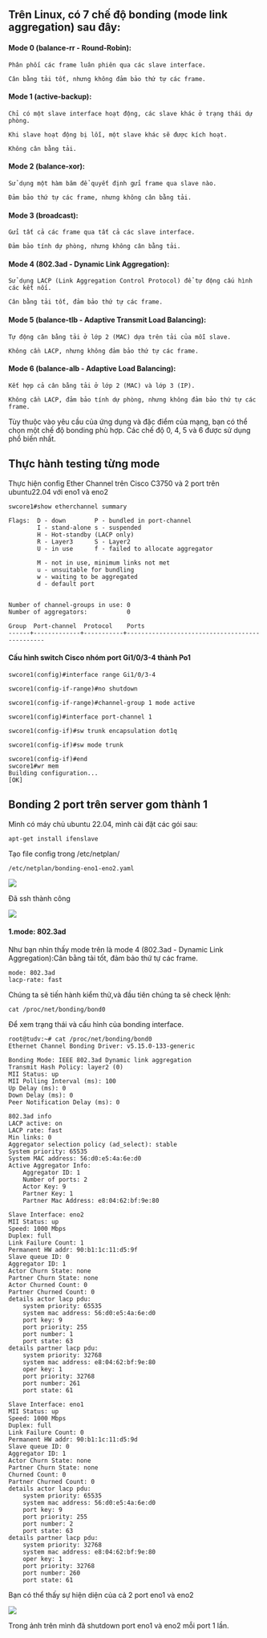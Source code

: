 ## Trên Linux, có 7 chế độ bonding (mode link aggregation) sau đây:

#### Mode 0 (balance-rr - Round-Robin):

    Phân phối các frame luân phiên qua các slave interface.

    Cân bằng tải tốt, nhưng không đảm bảo thứ tự các frame.

#### Mode 1 (active-backup):

    Chỉ có một slave interface hoạt động, các slave khác ở trạng thái dự phòng.

    Khi slave hoạt động bị lỗi, một slave khác sẽ được kích hoạt.

    Không cân bằng tải.

#### Mode 2 (balance-xor):

    Sử dụng một hàm băm để quyết định gửi frame qua slave nào.

    Đảm bảo thứ tự các frame, nhưng không cân bằng tải.

#### Mode 3 (broadcast):

    Gửi tất cả các frame qua tất cả các slave interface.

    Đảm bảo tính dự phòng, nhưng không cân bằng tải.

#### Mode 4 (802.3ad - Dynamic Link Aggregation):

    Sử dụng LACP (Link Aggregation Control Protocol) để tự động cấu hình các kết nối.

    Cân bằng tải tốt, đảm bảo thứ tự các frame.

#### Mode 5 (balance-tlb - Adaptive Transmit Load Balancing):

    Tự động cân bằng tải ở lớp 2 (MAC) dựa trên tải của mỗi slave.

    Không cần LACP, nhưng không đảm bảo thứ tự các frame.

#### Mode 6 (balance-alb - Adaptive Load Balancing):

    Kết hợp cả cân bằng tải ở lớp 2 (MAC) và lớp 3 (IP).

    Không cần LACP, đảm bảo tính dự phòng, nhưng không đảm bảo thứ tự các frame.

Tùy thuộc vào yêu cầu của ứng dụng và đặc điểm của mạng, bạn có thể chọn một chế độ bonding phù hợp. Các chế độ 0, 4, 5 và 6 được sử dụng phổ biến nhất.

## Thực hành testing từng mode

Thực hiện config Ether Channel trên Cisco C3750 và 2 port trên ubuntu22.04 với eno1 và eno2

    swcore1#show etherchannel summary

    Flags:  D - down        P - bundled in port-channel
            I - stand-alone s - suspended
            H - Hot-standby (LACP only)
            R - Layer3      S - Layer2
            U - in use      f - failed to allocate aggregator
    
            M - not in use, minimum links not met
            u - unsuitable for bundling
            w - waiting to be aggregated
            d - default port


    Number of channel-groups in use: 0
    Number of aggregators:           0

    Group  Port-channel  Protocol    Ports
    ------+-------------+-----------+-----------------------------------------------

#### Cấu hình switch Cisco nhóm port Gi1/0/3-4 thành Po1

    swcore1(config)#interface range Gi1/0/3-4

    swcore1(config-if-range)#no shutdown

    swcore1(config-if-range)#channel-group 1 mode active

    swcore1(config)#interface port-channel 1

    swcore1(config-if)#sw trunk encapsulation dot1q

    swcore1(config-if)#sw mode trunk

    swcore1(config-if)#end
    swcore1#wr mem
    Building configuration...
    [OK]

## Bonding 2 port trên server gom thành 1

Mình có máy chủ ubuntu 22.04, mình cài đặt các gói sau:

    apt-get install ifenslave

Tạo file config trong /etc/netplan/

    /etc/netplan/bonding-eno1-eno2.yaml

  <img src="Basicnetworkimages/82.png">

Đã ssh thành công

  <img src="Basicnetworkimages/83.png">

#### 1.mode: 802.3ad

Như bạn nhìn thấy mode trên là mode 4 (802.3ad - Dynamic Link Aggregation):Cân bằng tải tốt, đảm bảo thứ tự các frame.

    mode: 802.3ad 
    lacp-rate: fast

Chúng ta sẽ tiến hành kiểm thử,và đầu tiên chúng ta sẽ check lệnh:

    cat /proc/net/bonding/bond0

Để xem trạng thái và cấu hình của bonding interface.

    root@tudv:~# cat /proc/net/bonding/bond0
    Ethernet Channel Bonding Driver: v5.15.0-133-generic

    Bonding Mode: IEEE 802.3ad Dynamic link aggregation
    Transmit Hash Policy: layer2 (0)
    MII Status: up
    MII Polling Interval (ms): 100
    Up Delay (ms): 0
    Down Delay (ms): 0
    Peer Notification Delay (ms): 0

    802.3ad info
    LACP active: on
    LACP rate: fast
    Min links: 0
    Aggregator selection policy (ad_select): stable
    System priority: 65535
    System MAC address: 56:d0:e5:4a:6e:d0
    Active Aggregator Info:
        Aggregator ID: 1
        Number of ports: 2
        Actor Key: 9
        Partner Key: 1
        Partner Mac Address: e8:04:62:bf:9e:80

    Slave Interface: eno2
    MII Status: up
    Speed: 1000 Mbps
    Duplex: full
    Link Failure Count: 1
    Permanent HW addr: 90:b1:1c:11:d5:9f
    Slave queue ID: 0
    Aggregator ID: 1
    Actor Churn State: none
    Partner Churn State: none
    Actor Churned Count: 0
    Partner Churned Count: 0
    details actor lacp pdu:
        system priority: 65535
        system mac address: 56:d0:e5:4a:6e:d0
        port key: 9
        port priority: 255
        port number: 1
        port state: 63
    details partner lacp pdu:
        system priority: 32768
        system mac address: e8:04:62:bf:9e:80
        oper key: 1
        port priority: 32768
        port number: 261
        port state: 61

    Slave Interface: eno1
    MII Status: up
    Speed: 1000 Mbps
    Duplex: full
    Link Failure Count: 0
    Permanent HW addr: 90:b1:1c:11:d5:9d
    Slave queue ID: 0
    Aggregator ID: 1
    Actor Churn State: none
    Partner Churn State: none
    Churned Count: 0
    Partner Churned Count: 0
    details actor lacp pdu:
        system priority: 65535
        system mac address: 56:d0:e5:4a:6e:d0
        port key: 9
        port priority: 255
        port number: 2
        port state: 63
    details partner lacp pdu:
        system priority: 32768
        system mac address: e8:04:62:bf:9e:80
        oper key: 1
        port priority: 32768
        port number: 260
        port state: 61
Bạn có thể thấy sự hiện diện của cả 2 port eno1 và eno2

  <img src="Basicnetworkimages/94.png">

Trong ảnh trên mình đã shutdown port eno1 và eno2 mỗi port 1 lần.
